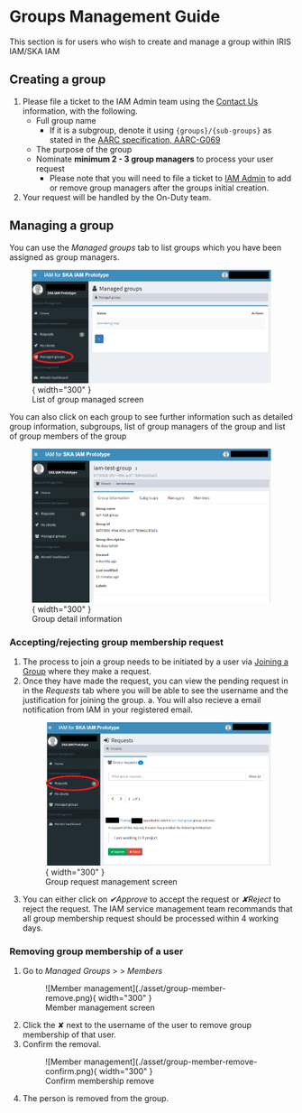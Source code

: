 # Groups Management Guide
This section is for users who wish to create and manage a group within IRIS IAM/SKA IAM

## Creating a group
1. Please file a ticket to the IAM Admin team using the [Contact Us](../../contact-us/index.md) information, with the following.
    - Full group name
        - If it is a subgroup, denote it using `{groups}/{sub-groups}` as stated in the [AARC specification, AARC-G069](https://aarc-community.org/guidelines/aarc-g069/)
    - The purpose of the group
    - Nominate **minimum 2 - 3 group managers** to process your user request
        - Please note that you will need to file a ticket to [IAM Admin](../../contact-us/index.md) to add or remove group managers after the groups initial creation.
2. Your request will be handled by the On-Duty team.

## Managing a group
You can use the *Managed groups* tab to list groups which you have been assigned as group managers.
    <figure markdown="span">
        ![Member management](./asset/group-managment-list.png){ width="300" }
        <figcaption>List of group managed screen</figcaption>
    </figure>
You can also click on each group to see further information such as detailed group information, subgroups, list of group managers of the group and list of group members of the group
    <figure markdown="span">
        ![Member management](./asset/group-managment-group-details.png){ width="300" }
        <figcaption>Group detail information</figcaption>
    </figure>
### Accepting/rejecting group membership request
1. The process to join a group needs to be initiated by a user via [Joining a Group](./group-user-guide.md#joining-a-group) where they make a request.
2. Once they have made the request, you can view the pending request in in the *Requests* tab where you will be able to see the username and the justification for joining the group.
    a. You will also recieve a email notification from IAM in your registered email.
        <figure markdown="span">
            ![Member management](./asset/group-member-request.png){ width="300" }
            <figcaption>Group request management screen</figcaption>
        </figure>
3. You can either click on *✔Approve* to accept the request or *✘Reject* to reject the request. The IAM service management team recommands that all group membership request should be processed within 4 working days.

### Removing group membership of a user
1. Go to *Managed Groups* > *<the-group-concerned>* > *Members*
    <figure markdown="span">
        ![Member management](./asset/group-member-remove.png){ width="300" }
        <figcaption>Member management screen</figcaption>
    </figure>
2. Click the ✘ next to the username of the user to remove group membership of that user.
3. Confirm the removal.
    <figure markdown="span">
        ![Member management](./asset/group-member-remove-confirm.png){ width="300" }
        <figcaption>Confirm membership remove</figcaption>
    </figure>
4. The person is removed from the group.